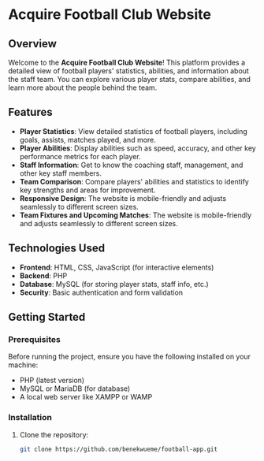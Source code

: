 # Acquire Football Club Website

## Overview

Welcome to the **Acquire Football Club Website**! This platform provides a detailed view of football players' statistics, abilities, and information about the staff team. You can explore various player stats, compare abilities, and learn more about the people behind the team.

## Features

- **Player Statistics**: View detailed statistics of football players, including goals, assists, matches played, and more.
- **Player Abilities**: Display abilities such as speed, accuracy, and other key performance metrics for each player.
- **Staff Information**: Get to know the coaching staff, management, and other key staff members.
- **Team Comparison**: Compare players' abilities and statistics to identify key strengths and areas for improvement.
- **Responsive Design**: The website is mobile-friendly and adjusts seamlessly to different screen sizes.
- **Team Fixtures and Upcoming Matches**: The website is mobile-friendly and adjusts seamlessly to different screen sizes.

## Technologies Used

- **Frontend**: HTML, CSS, JavaScript (for interactive elements)
- **Backend**: PHP
- **Database**: MySQL (for storing player stats, staff info, etc.)
- **Security**: Basic authentication and form validation

## Getting Started

### Prerequisites

Before running the project, ensure you have the following installed on your machine:

- PHP (latest version)
- MySQL or MariaDB (for database)
- A local web server like XAMPP or WAMP

### Installation

1. Clone the repository:

   ```bash
   git clone https://github.com/benekwueme/football-app.git
